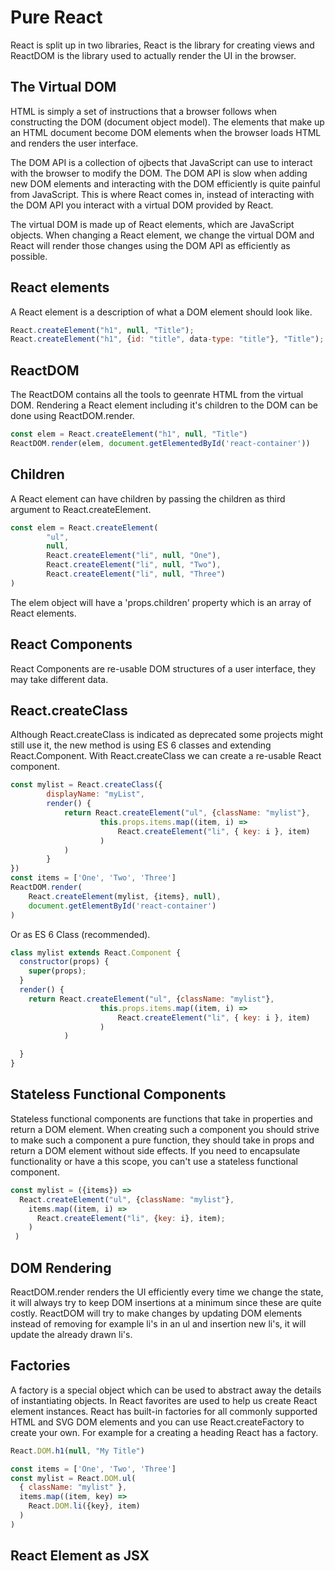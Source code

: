 # Pure React

React is split up in two libraries, React is the library for creating views and ReactDOM is the library used to actually
render the UI in the browser.

## The Virtual DOM

HTML is simply a set of instructions that a browser follows when constructing the DOM (document object model). The
elements that make up an HTML document become DOM elements when the browser loads HTML and renders the user interface.

The DOM API is a collection of ojbects that JavaScript can use to interact with the browser to modify the DOM. The DOM
API is slow when adding new DOM elements and interacting with the DOM efficiently is quite painful from JavaScript. This
is where React comes in, instead of interacting with the DOM API you interact with a virtual DOM provided by React.

The virtual DOM is made up of React elements, which are JavaScript objects. When changing a React element, we change the
virtual DOM and React will render those changes using the DOM API as efficiently as possible.

## React elements

A React element is a description of what a DOM element should look like.

```javascript
React.createElement("h1", null, "Title");
React.createElement("h1", {id: "title", data-type: "title"}, "Title");
```

## ReactDOM

The ReactDOM contains all the tools to geenrate HTML from the virtual DOM. Rendering a React element including it's
children to the DOM can be done using ReactDOM.render.

```javascript
const elem = React.createElement("h1", null, "Title")
ReactDOM.render(elem, document.getElementedById('react-container'))
```

## Children

A React element can have children by passing the children as third argument to React.createElement.

```javascript
const elem = React.createElement(
		"ul",
		null,
		React.createElement("li", null, "One"),
		React.createElement("li", null, "Two"),
		React.createElement("li", null, "Three")
)
```

The elem object will have a 'props.children' property which is an array of React elements.

## React Components

React Components are re-usable DOM structures of a user interface, they may take different data.

## React.createClass

Although React.createClass is indicated as deprecated some projects might still use it, the new method is using ES 6
classes and extending React.Component. With React.createClass we can create a re-usable React component.

```javascript
const mylist = React.createClass({
		displayName: "myList",
		render() {
			return React.createElement("ul", {className: "mylist"},
					this.props.items.map((item, i) =>
						React.createElement("li", { key: i }, item)
					)
			)
		}
})
const items = ['One', 'Two', 'Three']
ReactDOM.render(
	React.createElement(mylist, {items}, null),
	document.getElementById('react-container')
)
```

Or as ES 6 Class (recommended).

```javascript
class mylist extends React.Component {
  constructor(props) {
  	super(props);
  }
  render() {
   	return React.createElement("ul", {className: "mylist"},
					this.props.items.map((item, i) =>
						React.createElement("li", { key: i }, item)
					)
			)

  }
}
```

## Stateless Functional Components

Stateless functional components are functions that take in properties and return a DOM element. When creating such a
component you should strive to make such a component a pure function, they should take in props and return a DOM element
without side effects. If you need to encapsulate functionality or have a this scope, you can't use a stateless
functional component.

```javascript
const mylist = ({items}) =>
  React.createElement("ul", {className: "mylist"},
    items.map((item, i) =>
      React.createElement("li", {key: i}, item);
    )
 )
```

## DOM Rendering

ReactDOM.render renders the UI efficiently every time we change the state, it will always try to keep DOM insertions at a
minimum since these are quite costly. ReactDOM will try to make changes by updating DOM elements instead of removing for
example li's in an ul and insertion new li's, it will update the already drawn li's.

## Factories

A factory is a special object which can be used to abstract away the details of instantiating objects. In React
favorites are used to help us create React element instances. React has built-in factories for all commonly supported
HTML and SVG DOM elements and you can use React.createFactory to create your own. For example for a creating a heading
React has a factory.

```javascript
React.DOM.h1(null, "My Title")

const items = ['One', 'Two', 'Three']
const mylist = React.DOM.ul(
  { className: "mylist" },
  items.map((item, key) =>
    React.DOM.li({key}, item)
  )
)
```

## React Element as JSX
